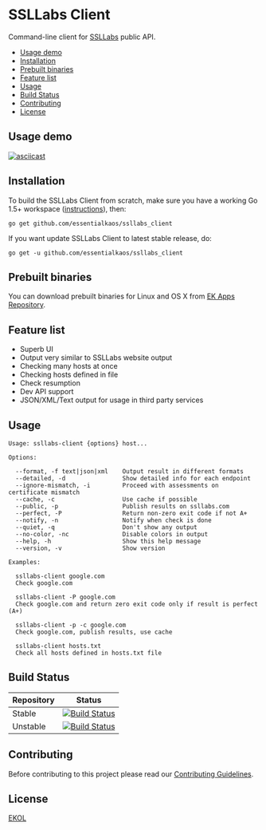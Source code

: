 # SSLLabs Client

Command-line client for [SSLLabs](https://www.ssllabs.com) public API.

* [Usage demo](#usage-demo)
* [Installation](#installation)
* [Prebuilt binaries](#prebuilt-binaries)
* [Feature list](#feature-list)
* [Usage](#usage)
* [Build Status](#build-status)
* [Contributing](#contributing)
* [License](#license)

## Usage demo

[![asciicast](https://asciinema.org/a/30736.png?r1)](https://asciinema.org/a/30736)

## Installation

To build the SSLLabs Client from scratch, make sure you have a working Go 1.5+ workspace ([instructions](https://golang.org/doc/install)), then:

```
go get github.com/essentialkaos/ssllabs_client
```

If you want update SSLLabs Client to latest stable release, do:

```
go get -u github.com/essentialkaos/ssllabs_client
```

## Prebuilt binaries

You can download prebuilt binaries for Linux and OS X from [EK Apps Repository](https://apps.kaos.io/ssllabs-client/).

## Feature list

* Superb UI
* Output very similar to SSLLabs website output
* Checking many hosts at once
* Checking hosts defined in file
* Check resumption
* Dev API support
* JSON/XML/Text output for usage in third party services

## Usage

````
Usage: ssllabs-client {options} host...

Options:

  --format, -f text|json|xml    Output result in different formats
  --detailed, -d                Show detailed info for each endpoint
  --ignore-mismatch, -i         Proceed with assessments on certificate mismatch
  --cache, -c                   Use cache if possible
  --public, -p                  Publish results on ssllabs.com
  --perfect, -P                 Return non-zero exit code if not A+
  --notify, -n                  Notify when check is done
  --quiet, -q                   Don't show any output
  --no-color, -nc               Disable colors in output
  --help, -h                    Show this help message
  --version, -v                 Show version

Examples:

  ssllabs-client google.com
  Check google.com

  ssllabs-client -P google.com
  Check google.com and return zero exit code only if result is perfect (A+)

  ssllabs-client -p -c google.com
  Check google.com, publish results, use cache

  ssllabs-client hosts.txt
  Check all hosts defined in hosts.txt file

````

## Build Status

| Repository | Status |
|------------|--------|
| Stable | [![Build Status](https://travis-ci.org/essentialkaos/ssllabs_client.svg?branch=master)](https://travis-ci.org/essentialkaos/ssllabs_client) |
| Unstable | [![Build Status](https://travis-ci.org/essentialkaos/ssllabs_client.svg?branch=develop)](https://travis-ci.org/essentialkaos/ssllabs_client) |

## Contributing

Before contributing to this project please read our [Contributing Guidelines](https://github.com/essentialkaos/contributing-guidelines#contributing-guidelines).

## License

[EKOL](https://essentialkaos.com/ekol)
